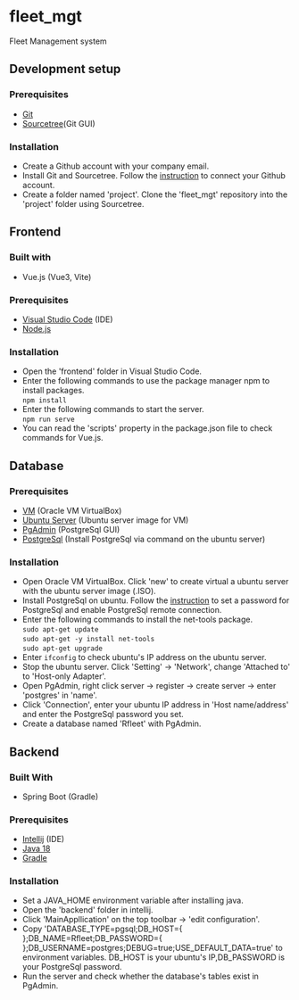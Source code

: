 # fleet_mgt
Fleet Management system
## Development setup
### Prerequisites
* [Git](https://git-scm.com/download/win)
* [Sourcetree](https://www.sourcetreeapp.com/)(Git GUI)
### Installation
* Create a Github account with your company email.<br />
* Install Git and Sourcetree. Follow the [instruction](https://www.awordfromnet.com/how-to-connect-github-with-sourcetree/) to connect your Github account.
* Create a folder named 'project'. Clone the 'fleet_mgt' repository into the 'project' folder using Sourcetree.

## Frontend
### Built with
* Vue.js (Vue3, Vite)
### Prerequisites
* [Visual Studio Code](https://code.visualstudio.com/download) (IDE)
* [Node.js](https://nodejs.org/en)
### Installation
* Open the 'frontend' folder in Visual Studio Code.
* Enter the following commands to use the package manager npm to install packages.<br />
  `npm install`
* Enter the following commands to start the server. <br />`npm run serve`
* You can read the 'scripts' property in the package.json file to check commands for Vue.js.

## Database
### Prerequisites
* [VM](https://www.virtualbox.org/wiki/Downloads) (Oracle VM VirtualBox)
* [Ubuntu Server](https://ubuntu.com/download/server) (Ubuntu server image for VM)
* [PgAdmin](https://www.pgadmin.org/download/) (PostgreSql GUI)
* [PostgreSql](https://www.postgresql.org/download/linux/ubuntu/) (Install PostgreSql via command on the ubuntu server)
### Installation
* Open Oracle VM VirtualBox. Click 'new' to create virtual a ubuntu server with the ubuntu server image (.ISO).
* Install PostgreSql on ubuntu. Follow the [instruction](https://protocoderspoint.com/config-postgresql-remote-connection-access-using-pgadmin/)
  to set a password for PostgreSql and enable PostgreSql remote connection.
* Enter the following commands to install the net-tools package.<br />
  `sudo apt-get update`<br />
  `sudo apt-get -y install net-tools`<br />
  `sudo apt-get upgrade`
* Enter `ifconfig` to check ubuntu's IP address on the ubuntu server.
* Stop the ubuntu server. Click 'Setting' -> 'Network', change 'Attached to' to 'Host-only Adapter'.
* Open PgAdmin, right click server -> register -> create server -> enter 'postgres' in 'name'.
* Click 'Connection', enter your ubuntu IP address in 'Host name/address' and enter the PostgreSql password you set.
* Create a database named 'Rfleet' with PgAdmin.

## Backend
### Built With
* Spring Boot (Gradle)
### Prerequisites
* [Intellij](https://www.jetbrains.com/idea/download/#section=windows) (IDE)
* [Java 18](https://www.oracle.com/java/technologies/javase/jdk18-archive-downloads.html)
* [Gradle](https://gradle.org/install/)
### Installation
* Set a JAVA_HOME environment variable after installing java.
* Open the 'backend' folder in intellij.
* Click 'MainAppllication' on the top toolbar -> 'edit configuration'.
* Copy 'DATABASE_TYPE=pgsql;DB_HOST={ };DB_NAME=Rfleet;DB_PASSWORD={ };DB_USERNAME=postgres;DEBUG=true;USE_DEFAULT_DATA=true' to environment variables. DB_HOST is your ubuntu's IP,DB_PASSWORD is your PostgreSql password.
* Run the server and check whether the database's tables exist in PgAdmin.